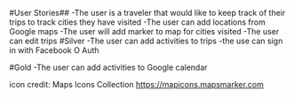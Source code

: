 #User Stories##
-The user is a traveler that would like to keep track of their trips to track cities they have visited
-The user can add locations from Google maps
-The user will add marker to map for cities visited
-The user can edit trips
#Silver
-The user can add activities to trips
-the use can sign in with Facebook O Auth


#Gold
-The user can add activities to Google calendar


icon credit: Maps Icons Collection https://mapicons.mapsmarker.com

